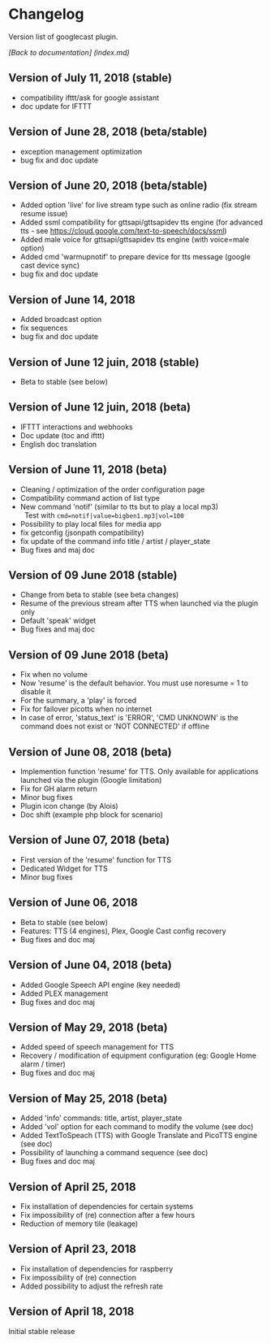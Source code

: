 # Changelog

Version list of googlecast plugin.

*[Back to documentation] (index.md)*

## Version of July 11, 2018 (stable)

- compatibility ifttt/ask for google assistant
- doc update for IFTTT

## Version of June 28, 2018 (beta/stable)

- exception management optimization
- bug fix and doc update

## Version of June 20, 2018 (beta/stable)

- Added option 'live' for live stream type such as online radio (fix stream resume issue)
- Added ssml compatibility for gttsapi/gttsapidev tts engine (for advanced tts - see https://cloud.google.com/text-to-speech/docs/ssml)
- Added male voice for gttsapi/gttsapidev tts engine (with voice=male option)
- Added cmd 'warmupnotif' to prepare device for tts message (google cast device sync)
- bug fix and doc update

## Version of June 14, 2018

- Added broadcast option
- fix sequences
- bug fix and doc update

## Version of June 12 juin, 2018 (stable)

- Beta to stable (see below)

## Version of June 12 juin, 2018 (beta)

- IFTTT interactions and webhooks
- Doc update (toc and ifttt)
- English doc translation

## Version of June 11, 2018 (beta)

- Cleaning / optimization of the order configuration page
- Compatibility command action of list type
- New command 'notif' (similar to tts but to play a local mp3)    
  Test with `cmd=notif|value=bigben1.mp3|vol=100`
- Possibility to play local files for media app
- fix getconfig (jsonpath compatibility)
- fix update of the command info title / artist / player_state
- Bug fixes and maj doc

## Version of 09 June 2018 (stable)

- Change from beta to stable (see beta changes)
- Resume of the previous stream after TTS when launched via the plugin only
- Default 'speak' widget
- Bug fixes and maj doc

## Version of 09 June 2018 (beta)

- Fix when no volume
- Now 'resume' is the default behavior. You must use noresume = 1 to disable it
- For the summary, a 'play' is forced
- Fix for failover picotts when no internet
- In case of error, 'status_text' is 'ERROR', 'CMD UNKNOWN' is the command does not exist or 'NOT CONNECTED' if offline

## Version of June 08, 2018 (beta)

- Implemention function 'resume' for TTS. Only available for applications launched via the plugin (Google limitation)
- Fix for GH alarm return
- Minor bug fixes
- Plugin icon change (by Alois)
- Doc shift (example php block for scenario)

## Version of June 07, 2018 (beta)

- First version of the 'resume' function for TTS
- Dedicated Widget for TTS
- Minor bug fixes

## Version of June 06, 2018

- Beta to stable (see below)
- Features: TTS (4 engines), Plex, Google Cast config recovery
- Bug fixes and doc maj

## Version of June 04, 2018 (beta)

- Added Google Speech API engine (key needed)
- Added PLEX management
- Bug fixes and doc maj

## Version of May 29, 2018 (beta)

- Added speed of speech management for TTS
- Recovery / modification of equipment configuration (eg: Google Home alarm / timer)
- Bug fixes and doc maj

## Version of May 25, 2018 (beta)

- Added 'info' commands: title, artist, player_state
- Added 'vol' option for each command to modify the volume (see doc)
- Added TextToSpeach (TTS) with Google Translate and PicoTTS engine (see doc)
- Possibility of launching a command sequence (see doc)
- Bug fixes and doc maj

## Version of April 25, 2018

- Fix installation of dependencies for certain systems
- Fix impossibility of (re) connection after a few hours
- Reduction of memory tile (leakage)

## Version of April 23, 2018

- Fix installation of dependencies for raspberry
- Fix impossibility of (re) connection
- Added possibility to adjust the refresh rate

## Version of April 18, 2018

Initial stable release
